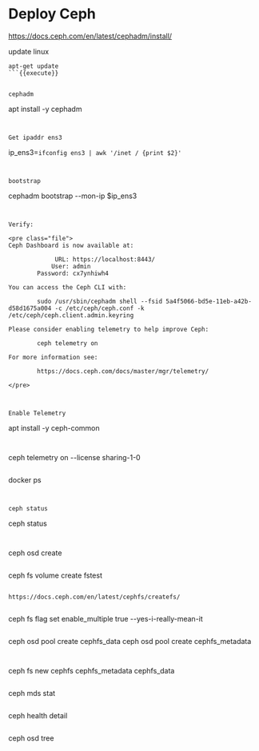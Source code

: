 # Deploy Ceph


https://docs.ceph.com/en/latest/cephadm/install/


update linux
```
apt-get update
```{{execute}}


cephadm

```
apt install -y cephadm
```{{execute}}


Get ipaddr ens3
```
ip_ens3=`ifconfig ens3 | awk '/inet / {print $2}'`
```{{execute}}


bootstrap

```
cephadm bootstrap --mon-ip  $ip_ens3
```{{execute}}


Verify:

<pre class="file">
Ceph Dashboard is now available at:

             URL: https://localhost:8443/
            User: admin
        Password: cx7ynhiwh4

You can access the Ceph CLI with:

        sudo /usr/sbin/cephadm shell --fsid 5a4f5066-bd5e-11eb-a42b-d58d1675a004 -c /etc/ceph/ceph.conf -k /etc/ceph/ceph.client.admin.keyring

Please consider enabling telemetry to help improve Ceph:

        ceph telemetry on

For more information see:

        https://docs.ceph.com/docs/master/mgr/telemetry/

</pre>



Enable Telemetry
```
apt install -y ceph-common
```{{execute}}


```
ceph telemetry on --license sharing-1-0
```{{execute}}

```
docker ps
```{{execute}}


ceph status 
```
ceph status  
```{{execute}}


```
ceph osd create
```{{execute}}

```
ceph fs volume create fstest
```{{execute}}

https://docs.ceph.com/en/latest/cephfs/createfs/


```
ceph fs flag set enable_multiple true --yes-i-really-mean-it
```{{execute}}

```
ceph osd pool create cephfs_data
ceph osd pool create cephfs_metadata
```{{execute}}


```
ceph fs new cephfs cephfs_metadata cephfs_data
```{{execute}}

```
ceph mds stat
```{{execute}}

```
ceph health detail
```{{execute}}

```
ceph osd tree
```{{execute}}
